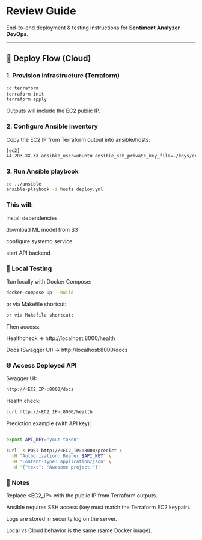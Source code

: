 # Review Guide

End-to-end deployment & testing instructions for **Sentiment Analyzer DevOps**.

---

## 🧱 Deploy Flow (Cloud)

### 1. Provision infrastructure (Terraform)
```bash
cd terraform
terraform init
terraform apply
```
Outputs will include the EC2 public IP.


### 2. Configure Ansible inventory

Copy the EC2 IP from Terraform output into ansible/hosts:
```bash
[ec2]
44.203.XX.XX ansible_user=ubuntu ansible_ssh_private_key_file=~/keys/crowKeyPairV2.pem
```

### 3. Run Ansible playbook
```bash
cd ../ansible
ansible-playbook -i hosts deploy.yml
```

### This will:

install dependencies

download ML model from S3

configure systemd service

start API backend

### 🧪 Local Testing

Run locally with Docker Compose:
```bash
docker-compose up --build
```
or via Makefile shortcut:
```bash
or via Makefile shortcut:
```

Then access:

Healthcheck → http://localhost:8000/health

Docs (Swagger UI) → http://localhost:8000/docs

### 🌐 Access Deployed API

Swagger UI:
```bash
http://<EC2_IP>:8000/docs
```

Health check:
```bash
curl http://<EC2_IP>:8000/health
```

Prediction example (with API key):
```bash

export API_KEY="your-token"

curl -X POST http://<EC2_IP>:8000/predict \
  -H "Authorization: Bearer $API_KEY" \
  -H "Content-Type: application/json" \
  -d '{"text": "Awesome project!"}'
```

### 📝 Notes

Replace <EC2_IP> with the public IP from Terraform outputs.

Ansible requires SSH access (key must match the Terraform EC2 keypair).

Logs are stored in security.log on the server.

Local vs Cloud behavior is the same (same Docker image).